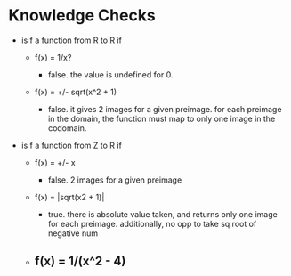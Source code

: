 # Knowledge Checks

- is f a function from R to R if

  - f(x) = 1/x?
    - false. the value is undefined for 0.

  - f(x) = +/- sqrt(x^2 + 1)
    - false. it gives 2 images for a given preimage. for each preimage in the domain, the function must map to only one image in the codomain.

- is f a function from Z to R if

  - f(x) = +/- x
    - false. 2 images for a given preimage

  - f(x) = |sqrt(x2 + 1)|
    - true. there is absolute value taken, and returns only one image for each preimage. additionally, no opp to take sq root of negative num

  - f(x) = 1/(x^2 - 4)
    -